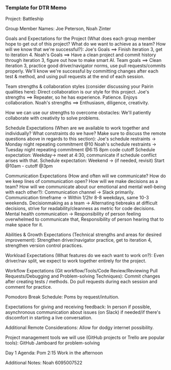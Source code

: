 
### Template for DTR Memo

Project: Battleship

Group Member Names: Joe Peterson, Noah Zinter

Goals and Expectations for the Project (What does each group member hope to get out of this project? What do we want to achieve as a team? How will we know that we're successful?):
    Joe's Goals ==> Finish iteration 3, get to iteration 4.
    Noah's Goals ==> Have a clean project and commit history through iteration 3, figure out how to make smart AI.
    Team goals ==> Clean iteration 3, practice good driver/navigator norms, use pull requests/commits properly. We'll know we're successful by committing changes after each test & method, and using pull requests at the end of each session.

Team strengths & collaboration styles (consider discussing your Pairin qualities here): Direct collaboration is our style for this project.
  Joe's strengths ==> Repeater, so he has experience. Patience. Enjoys collaboration.
  Noah's strengths ==> Enthusiasm, diligence, creativity.   

How we can use our strengths to overcome obstacles:
  We'll patiently collaborate with creativity to solve problems.


Schedule Expectations (When are we available to work together and individually? What constraints do we have? Make sure to discuss the remote questions above in regards to this section):
  Joe's schedule restraints -> Monday night repeating commitment @10
  Noah's schedule restraints -> Tuesday night repeating commitment @6:15
  8pm code cutoff
  Schedule expectation: Weekday-> meet at 4:30, communicate if schedule conflict arises with that.
  Schedule expectation: Weekend -> (if needed, revisit) Start @10am - cutoff @3pm

  Communication Expectations (How and often will we communicate? How do we keep lines of communication open? How will we make decisions as a team? How will we communicate about our emotional and mental well-being with each other?):
    Communication channel -> Slack primarily.
    Communication timeframe -> Within 1/2hr 8-8 weekdays, same 10-3 weekends.
    Decisionmaking as a team -> Alternating tiebreaks at difficult decisions, strive for readability/cleanness as metric for code decisions.
    Mental health communication -> Responsibility of person feeling overwhelmed to communicate that, Responsibility of person hearing that to make space for it.

Abilities & Growth Expectations (Technical strengths and areas for desired improvement):
  Strengthen driver/navigator practice, get to iteration 4, strengthen version control practices.

Workload Expectations (What features do we each want to work on?):
  Even driver/nav split, we expect to work together entirely for the project.

Workflow Expectations (Git workflow/Tools/Code Review/Reviewing Pull Requests/Debugging and Problem-solving Techniques):
  Commit changes after creating tests / methods. Do pull requests during each session and comment for practice.


Pomodoro Break Schedule:
  Poms by request/intuition.


Expectations for giving and receiving feedback:
  In person if possible, asynchronous communication about issues (on Slack) if needed/if there's discomfort in starting a live conversation.

Additional Remote Considerations:
  Allow for dodgy internet possibility.

Project management tools we will use (GitHub projects or Trello are popular tools):
  GitHub
  Jamboard for problem-solving

Day 1 Agenda:
  Pom 2:15
  Work in the afternoon

Additional Notes:
Noah 6095007522
